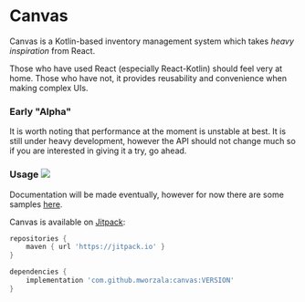 # Canvas
Canvas is a Kotlin-based inventory management system which takes *heavy inspiration* from React.

Those who have used React (especially React-Kotlin) should feel very at home. Those who have not,
it provides reusability and convenience when making complex UIs.

### Early "Alpha"
It is worth noting that performance at the moment is unstable at best. It is still under heavy
development, however the API should not change much so if you are interested in giving it a try,
go ahead.

### Usage [![](https://jitpack.io/v/mworzala/adventure-platform-minestom.svg)](https://jitpack.io/#mworzala/canvas)
Documentation will be made eventually, however for now there are some samples
[here](src/test/kotlin/com/mattworzala/canvas).

Canvas is available on [Jitpack](https://jitpack.io/#mworzala/canvas):
```groovy
repositories {
    maven { url 'https://jitpack.io' }
}

dependencies {
    implementation 'com.github.mworzala:canvas:VERSION'
}
```
